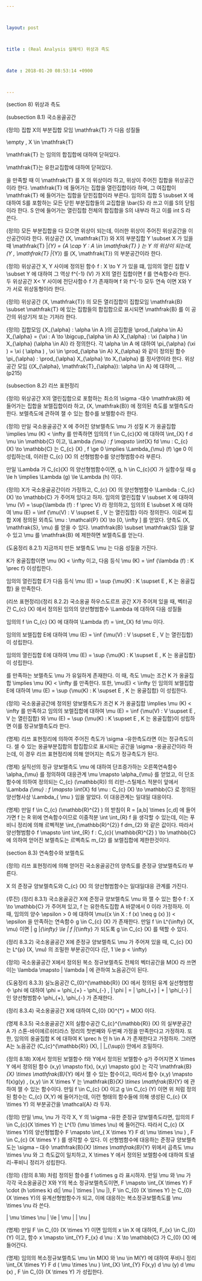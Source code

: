 ```yaml
---



layout: post



title : (Real Analysis 실해석) 위상과 측도



date : 2018-01-20 08:53:14 +0900



---
```


(section 8) 위상과 측도

(subsection 8.1) 국소옹골공간

(정의) 집합 X의 부분집합 모임 \mathfrak{T} 가 다음 성질들

\empty , X \in \mathfrak{T}

\mathfrak{T} 는 임의의 합집합에 대하여 닫혀있다.

\mathfrak{T}는 유한교집합에 대하여 닫혀있다.

을 만족할 때 이 \mathfrak{T} 를 X 의 위상이라 하고, 위상이 주어진 집합을 위상공간이라 한다. \mathfrak{T} 에 들어가는 집합을 열린집합이라 하며, 그 여집합이 \mathfrak{T} 에 들어가는 집합을 닫힌집합이라 부른다. 임의의 집합 S \subset X 에 대하여 S를 포함하는 모든 닫힌 부분집합들의 교집합을 \bar{S} 라 쓰고 이를 S의 닫힘이라 한다. S 안에 들어가는 열린집합 전체의 합집합을 S의 내부라 하고 이를 int S 라 쓴다.

(정의) 모든 부분집합을 다 모으면 위상이 되는데, 이러한 위상이 주어진 위상공간을 이산공간이라 한다. 위상공간 (X, \mathfrak{T}) 와 X의 부분집합 Y \subset X 가 있을 때 \mathfrak{T} |_{Y} = {A \cap Y : A \in \mathfrak{T} } 는 Y 의 위상이 되는데, (Y , \mathfrak{T} |_{Y}) 를 (X, \mathfrak{T}) 의 부분공간이라 한다.

(정의) 위상공간 X, Y 사이에 정의된 함수 f : X \to Y 가 있을 떄, 임의의 열린 집합 V \subset Y 에 대하여 그 역상 f^{-1} (V) 가 X의 열린 집합이면 f 를 연속함수라 한다. 두 위상공간 X< Y 사이에 전단사함수 f 가 존재하며 f 와 f^{-1} 모두 연속 이면 X와 Y가 서로 위상동형이라 한다.

(정의) 위상공간 (X, \mathfrak{T}) 의 모든 열리집합이 집합모임 \mathfrak{B} \subset \mathfrak{T} 에 있는 집합들의 합집합으로 표시되면 \mathfrak{B} 를 이 공간의 위상기저 또는 기저라 한다.

(정의) 집합모임 {X_{\alpha} : \alpha \in A }의 곱집합을 \prod_{\alpha \in A} X_{\alpha} = {\xi : A \to \bigcup_{\alpha \in A} X_{\alpha} : \xi (\alpha ) \in X_{\alpha} (\alpha \in A)} 라 정의한다. 각 \alpha \in A 에 대하여 \pi_{\alpha} (\xi ) = \xi ( \alpha ) , \xi \in \prod_{\alpha \in A} X_{\alpha} 와 같이 정의된 함수 \pi_{\alpha} : \prod_{\alpha} X_{\alpha} \to X_{\alpha} 를 정사영이라 한다. 위상공간 모임 {(X_{\alpha}, \mathfrak{T}_{\alpha}): \alpha \in A} 에 대하여, …(p215)

(subsection 8.2) 리쓰 표현정리

(정의) 위상공간 X의 열린집합으로 포함하는 최소의 \sigma -대수 \mathfrak{B} 에 들어가는 집합을 보렐집합이라 하고, (X, \mathfrak{B}) 에 정의된 측도를 보렐측도라 한다. 보렐측도에 관하여 잴 수 있는 함수를 보렐함수라 한다. 

(정의) 만일 국소옹골공간 X 에 주어진 양보렐측도 \mu 가 성질 K 가 옹골집합 \implies \mu (K) < \infty 를 만족하면 임의의 f \in C_{c}(X) 에 대하여 \int_{X} f d \mu \in \mathbb{C} 이고, \Lambda _{\mu} : f \mapsto \int_{X} fd \mu : C_{c} (X) \to \mathbb{C} 는 C_{c} (X) , f \ge 0 \implies \Lambda_{\mu} (f) \ge 0 이 성립하는데, 이러한 C_{c} (X) 의 선형범함수를 양선형범함수라 부른다.

만일 \Lambda 가 C_{c}(X) 의 양선형범함수이면, g, h \in C_{c}(X) 가 실함수일 때 g \le h \implies \Lambda (g) \le \Lambda (h) 이다.

(정의) X가 국소옹골공간이라 가정하고, C_{c} (X) 의 양선형범함수 \Lambda : C_{c} (X) \to \mathbb{C} 가 주어져 있다고 하자. 임의의 열린집합 V \subset X 에 대하여 \mu (V) = \sup{\lambda (f) : f \prec V} 라 정의하고, 임의의 E \subset X 에 대하여 \mu (E) = \inf {\mu(V) : V \supset E , V 는 열린집합} 이라 정의한다. 이로써 집합 X에 정의된 외측도 \mu : \mathcal{P} (X) \to [0, \infty ] 를 얻었다. 양측도 (X, \mathfrak{S}, \mu) 를 얻을 수 있다. \mathfrak{B} \subset \mathfrak{S} 임을 알 수 있고 \mu 를 \mathfrak{B} 에 제한하면 보렐측도를 얻는다.

(도움정리 8.2.1) 지금까지 만든 보렐측도 \mu 는 다음 성질을 가진다.

K가 옹골집합이면 \mu (K) < \infty 이고, 다음 등식 \mu (K) = \inf {\lambda (f) : K \prec f} 이성립한다.

임의의 열린집합 E가 다음 등식 \mu (E) = \sup {\mu(K) : K \supset E , K 는 옹골집합} 을 만족한다.

(리쓰 표현정리)(정리 8.2.2) 국소옹골 하우스도르프 공간 X가 주어져 있을 때, 벡터공간 C_{c} (X) 에서 정의된 임의의 양선형범함수 \Lambda 에 대하여 다음 성질들

임의의 f \in C_{c} (X) 에 대하여 \Lambda (f) = \int_{X} fd \mu 이다.

임의의 보렐집합 E에 대하여 \mu (E) = \inf {\mu(V) : V \supset E , V 는 열린집합} 이 성립한다.

임의의 열린집합 E에 대하여 \mu (E) = \sup {\mu(K) : K \supset E , K 는 옹골집합} 이 성립한다.

를 만족하는 보렐측도 \mu 가 유일하게 존재한다. 이 때, 측도 \mu는 조건 K 가 옹골집합 \implies \mu (K) < \infty 를 만족한다. 또한, \mu(E) < \infty 인 임의의 보렐집합 E에 대하여 \mu (E) = \sup {\mu(K) : K \supset E , K 는 옹골집합} 이 성립한다.

(정의) 국소옹골공간에 정의된 양보렐측도가 조건 K 가 옹골집합 \implies \mu (K) < \infty 를 만족하고 임의의 보렐집합에 대하여 \mu (E) = \inf {\mu(V) : V \supset E , V 는 열린집합} 와 \mu (E) = \sup {\mu(K) : K \supset E , K 는 옹골집합}이 성립하면 이를 정규보렐측도라 한다.

(명제) 리쓰 표현정리에 의하여 주어진 측도가 \sigma -유한측도라면 이는 정규측도이다. 셀 수 있는 옹골부분집합의 합집합으로 표시되는 공간을 \sigma -옹골공간이라 하는데, 이 경우 리쓰 표현정리에 의해 얻어지는 측도가 정규측도가 된다.

(명제) 실직선의 정규 양보렐측도 \mu 에 대하여 단조증가하는 오른쪽연속함수 \alpha_{\mu} 를 정의하여 대응관계 \mu \mapsto \alpha_{\mu} 를 얻었고, 이 단조함수에 의하여 정의되는 C_{c} (\mathbb{R}) 의 리만-스틸체스 적분이 앞에서 \Lambda _{\mu} : f \mapsto \int_{X} fd \mu : C_{c} (X) \to \mathbb{C} 로 정의된 양선형사상 \Lambda_{ \mu } 임을 알았다. 이 대응관계는 일대일 대응이다.

(명제) 만일 f \in C_{c} (\mathbb{R}^{2} ) 의 받침이 R = [a,b] \times [c,d] 에 들어가면 f 는 R 위에 연속함수이므로 이중적분 \int \int_{R} f 을 생각할 수 있는데, 이는 푸비니 정리에 의해 르벡적분 \int_{\mathbb{R}^{2}} f dm_{2} 와 같은 값이다. 따라서 양선형범함수 f \mapsto \int \int_{R} f : C_{c}( \mathbb{R}^{2} ) \to \mathbb{C} 에 의하여 얻어진 보렐측도는 르벡측도 m_{2} 를 보렐집합에 제한한것이다.

(section 8.3) 연속함수와 보렐측도

(정의) 리쓰 표현정리에 의해 얻어진 국소옹골공간의 양측도를 준정규 양보렐측도라 부른다.

X 의 준정규 양보렐측도와 C_{c} (X) 의 양선형범함수는 일대일대응 관계를 가진다.

(루진) (정리 8.3.1) 국소옹골공간 X에 준정규 양보렐측도 \mu 와 잴 수 있는 함수 f : X \to \mathbb{C} 가 주어져 있고, f 는 유한측도집합 A 바깥에서 0 이라 가정하자. 이 때, 임의의 양수 \epsilon > 0 에 대하여 \mu({x \in X : f (x) \neq g (x) }) < \epsilon 을 만족하는 연속함수 g \in C_{c} (X) 가 존재한다. 만일 f \in L^{\infty} (X, \mu) 이면 \| g \|_{\infty} \le \| f \|_{\infty} 가 되도록 g \in C_{c} (X) 를 택할 수 있다.

(정리 8.3.2) 국소옹골공간 X에 준정규 양보렐측도 \mu 가 주어져 있을 때, C_{c} (X) 는 L^{p} (X, \mu) 의 조밀한 부분공간이다 (단, 1 \le p < \infty)

(정의) 국소옹골공간 X에서 정의된 복소 정규보렐측도 전체의 벡터공간을 M(X) 라 쓰면 이는 \lambda \mapsto \| \lambda \| 에 관하여 노음공간이 된다.

(도움정리 8.3.3) 실노음공간 C_{0}^{\mathbb{R}} (X) 에서 정의된 유계 실선형범함수 \phi 에 대하여 \phi = \phi_{+} - \phi_{-} , \| \phi \| = \| \phi_{+} \| + \| \phi_{-} \| 인 양선형범함수  \phi_{+}, \phi_{-} 가 존재한다.

(정리 8.3.4) 국소옹골공간 X에 대하여 C_{0} (X)^{*} = M(X) 이다.

(명제 8.3.5) 국소옹골공간 X의 실함수공간 C_{c}^{\mathbb{R}} (X) 의 실부분공간 A 가 스톤-바이에르쉬티라스 정리의 첫번째와 두번째 가정을 만족한다고 가정하자. 또한, 임의의 옹골집합 K 에 대하여 K \prec h 인 h \in A 가 존재한다고 가정하자. 그러면 A는 노음공간 (C_{c}^{\mathbb{R}} (X), \| \|_{\sup}) 안에서 조밀하다.

(정의 8.18) X에서 정의된 보렐함수 f와 Y에서 정의된 보렐함수 g가 주어지면 X \times Y 에서 정의된 함수 (x,y) \mapsto f(x), (x,y) \mapsto g(x) 는 각각 \mathfrak{B}_{X} \times \mathfrak{B}_{Y} 에서 잴 수 있는 함수이고, 따라서 함수 (x,y) \mapsto f(x)g(y) , (x,y) \in X \times Y 는 \mathfrak{B}_{X} \times \mathfrak{B}_{Y} 에 관하여 잴 수 있는 함수이다.  만일 f \in C_{c} (X) 이고 g \in C_{c} (Y) 이면 위 처럼 정의된 함수는 C_{c} (X,Y) 에 들어가는데, 이런 형태의 함수들에 의해 생성된 C_{c} (X \times Y) 의 부분공간을 \mathcal{A} 라 두자. 

(정의) 만일 \mu, \nu 가 각각 X, Y 의 \sigma -유한 준정규 양보렐측도라면, 임의의 F \in C_{c}(X \times Y) 는 L^{1} (\mu \times \nu) 에 들어간다. 따라서 C_{c} (X \times Y)의 양선형범함수 F \mapsto \int_{ X \times Y} F d( \mu \times \nu ) , F \in C_{c} (X \times Y ) 를 생각할 수 있다. 이 선형범함수에 대응하는 준정규 양보렐측도는 \sigma – 대수 \mathfrak{B}_{X} \times \mathfrak{B}_{Y} 위에서 곱측도 \mu \times \nu 와 그 측도값이 일치하고, X \times Y 에서 정의된 보렐함수에 대하여 토넬리-푸비니 정리가 성립한다.

(정의) (정의 8.18) 처럼 정의된 함수를 f \otimes g 라 표시하자. 만일 \mu 와 \nu 가 각각 국소옹골공간 X와 Y의 복소 정규보렐측도이면, F \mapsto \int_{X \times Y} F \cdot (h \otimes k) d(| \mu | \times | \nu |), F \in C_{0} (X \times Y) 는 C_{0} (X \times Y)의 유계선형범함수가 되고, 이에 대응하는 복소정규보렐측도를 \mu \times \nu 라 쓴다. 

\| \mu \times \nu \| \le \| \mu \| \| \nu \| 

(명제) 만일 F \in C_{0} (X \times Y) 이면 임의의 x \in X 에 대하여, F_{x} \in C_{0} (Y) 이고, 함수 x \mapsto \int_{Y} F_{x} d \nu : X \to \mathbb{C} 가 C_{0} (X) 에 들어간다.

(명제) 임의의 복소정규보렐측도 \mu \in M(X) 와 \nu \in M(Y) 에 대하여 푸비니 정리 \int_{X \times Y} F d ( \mu \times \nu ) \int_{X} \int_{Y} F(x,y) d \nu (y) d \mu (x) , F \in C_{0} (X \times Y) 가 성립한다.


